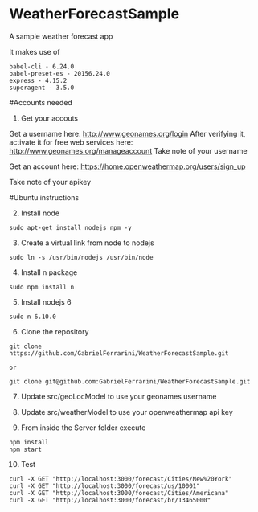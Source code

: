 # WeatherForecastSample
A sample weather  forecast app

It makes use of
```
babel-cli - 6.24.0
babel-preset-es - 20156.24.0
express - 4.15.2
superagent - 3.5.0
```

#Accounts needed
1. Get your accouts

Get a username here: http://www.geonames.org/login
After verifying it, activate it for free web services here: http://www.geonames.org/manageaccount
Take note of your username

Get an account here: https://home.openweathermap.org/users/sign_up

Take note of your apikey

#Ubuntu instructions

2. Install node

```
sudo apt-get install nodejs npm -y
```

3. Create a virtual link from node to nodejs
```
sudo ln -s /usr/bin/nodejs /usr/bin/node
```

4. Install n package

```
sudo npm install n
```

5. Install nodejs 6

```
sudo n 6.10.0
```

6. Clone the repository

```
git clone https://github.com/GabrielFerrarini/WeatherForecastSample.git

or

git clone git@github.com:GabrielFerrarini/WeatherForecastSample.git
```

7. Update src/geoLocModel to use your geonames username
8. Update src/weatherModel to use your openweathermap api key

9. From inside the Server folder execute
```
npm install
npm start
```

10. Test
```
curl -X GET "http://localhost:3000/forecast/Cities/New%20York"
curl -X GET "http://localhost:3000/forecast/us/10001"
curl -X GET "http://localhost:3000/forecast/Cities/Americana"
curl -X GET "http://localhost:3000/forecast/br/13465000"
```